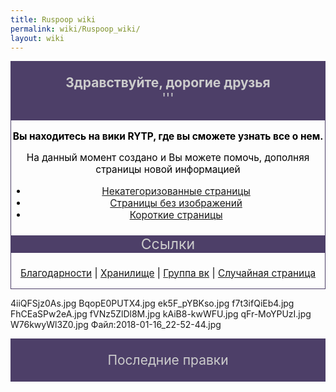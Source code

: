 ```yaml
---
title: Ruspoop wiki
permalink: wiki/Ruspoop_wiki/
layout: wiki
---
```


<mainpage-leftcolumn-start/>

<div style="border:1px solid #4d3f68; background:#4d3f68; text-align:center; font-size:150%; color:#cccccc">

**Здравствуйте, дорогие друзья**  
'''

</div>
<div style="border:1px solid #4d3f68; background:#сссссс; text-align:center; font-size:110%; color:#000000">

**Вы находитесь на вики RYTP, где вы сможете узнать все о нем.**

На данный момент создано [](Служебная:Allpages "wikilink") и Вы можете
помочь, дополняя страницы новой информацией

-   [Некатегоризованные
    страницы](http://ru.ruspoop.wikia.com/wiki/Служебная:UncategorizedPages)
-   [Страницы без
    изображений](http://ru.ruspoop.wikia.com/wiki/Служебная:Withoutimages)
-   [Короткие
    страницы](http://ru.ruspoop.wikia.com/wiki/Служебная:ShortPages)

<div style="border:0px solid #4d3f68; background:#4d3f68; text-align:center; font-size:150%; color:#cccccc">

Ссылки

</div>

[Благодарности](Благодарности "wikilink") \|
[Хранилище](https://vk.com/russianpoop) \| [Группа
вк](https://vk.com/ruspoop) \| [Случайная
страница](http://ru.ruspoop.wikia.com/wiki/Служебная:Random)

</div>

4iiQFSjz0As.jpg BqopE0PUTX4.jpg ek5F_pYBKso.jpg f7t3ifQiEb4.jpg
FhCEaSPw2eA.jpg fVNz5ZlDl8M.jpg kAiB8-kwWFU.jpg qFr-MoYPUzI.jpg
W76kwyWl3Z0.jpg Файл:2018-01-16_22-52-44.jpg

<mainpage-endcolumn/> <mainpage-rightcolumn-start/>

<div style="border:1px solid #4d3f68; background:#4d3f68; text-align:center; font-size:150%; color:#cccccc">

Последние правки

</div>

<activityfeed size="15" shortlist="true"></activityfeed>
